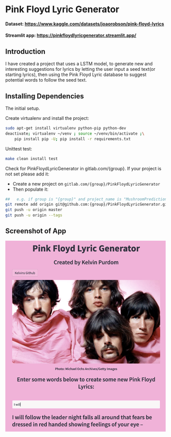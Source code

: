 # Pink Floyd Lyric Generator


#### Dataset: https://www.kaggle.com/datasets/joaorobson/pink-floyd-lyrics

#### Streamlit app: https://pinkfloydlyricgenerator.streamlit.app/

## Introduction
I have created a project that uses a LSTM model, to generate new and interesting suggestions for lyrics by letting the user input a seed text(or starting lyrics), then using the Pink Floyd Lyric database to suggest potential words to follow the seed text.

## Installing Dependencies
The initial setup.

Create virtualenv and install the project:
```bash
sudo apt-get install virtualenv python-pip python-dev
deactivate; virtualenv ~/venv ; source ~/venv/bin/activate ;\
    pip install pip -U; pip install -r requirements.txt
```

Unittest test:
```bash
make clean install test
```

Check for PinkFloydLyricGenerator in gitlab.com/{group}.
If your project is not set please add it:

- Create a new project on `gitlab.com/{group}/PinkFloydLyricGenerator`
- Then populate it:

```bash
##   e.g. if group is "{group}" and project_name is "MushroomPrediction"
git remote add origin git@github.com:{group}/PinkFloydLyricGenerator.git
git push -u origin master
git push -u origin --tags
```

## Screenshot of App
![test](PinkScreen.png)
